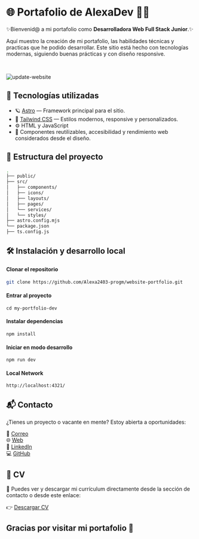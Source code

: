 # 🌐 Portafolio de AlexaDev 👩‍💻

✨Bienvenid@ a mi portafolio como **Desarrolladora Web Full Stack Junior**.✨ 

Aquí muestro la creación de mi portafolio, las habilidades técnicas y practicas que he podido desarrollar. 
Este sitio está hecho con tecnologías modernas, siguiendo buenas prácticas y con diseño responsive.

<br>

![update-website](https://github.com/user-attachments/assets/39dafce4-2d9d-487d-a874-f0fadaa2380a)

## 🚀 Tecnologías utilizadas

- 🪐 [Astro](https://astro.build/) — Framework principal para el sitio.
- 🎨 [Tailwind CSS](https://tailwindcss.com/) — Estilos modernos, responsive y personalizados.
- ⚙️ HTML y JavaScript
- 📂 Componentes reutilizables, accesibilidad y rendimiento web considerados desde el diseño.



## 📁 Estructura del proyecto

```bash
.
├── public/               
├── src/
│   ├── components/       
│   ├── icons/            
│   ├── layouts/          
│   ├── pages/           
│   └── services/
│   └── styles/                     
├── astro.config.mjs      
└── package.json
├── ts.config.js   

```

## 🛠 Instalación y desarrollo local

#### Clonar el repositorio
```bash
git clone https://github.com/Alexa2403-progm/website-portfolio.git
```

#### Entrar al proyecto
```
cd my-portfolio-dev
```

#### Instalar dependencias
```
npm install
```

#### Iniciar en modo desarrollo
```
npm run dev
```

#### Local Network
```
http://localhost:4321/
```


## 📬 Contacto

¿Tienes un proyecto o vacante en mente? Estoy abierta a oportunidades:

📧 [Correo](alexmaryrangel@gmail.com) <br>
🌐 [Web](alexadev.dev) <br>
💼 [LinkedIn](https://linkedin.com/in/alexmary-rangel-825300121) <br>
💻 [GitHub](https://github.com/Alexa2403-progm)

## 🧾 CV

👀 Puedes ver y descargar mi currículum directamente desde la sección de contacto o desde este enlace:

👉 [Descargar CV](./public/Web_Developer_CV.pdf)
<br>



## Gracias por visitar mi portafolio 🙌
